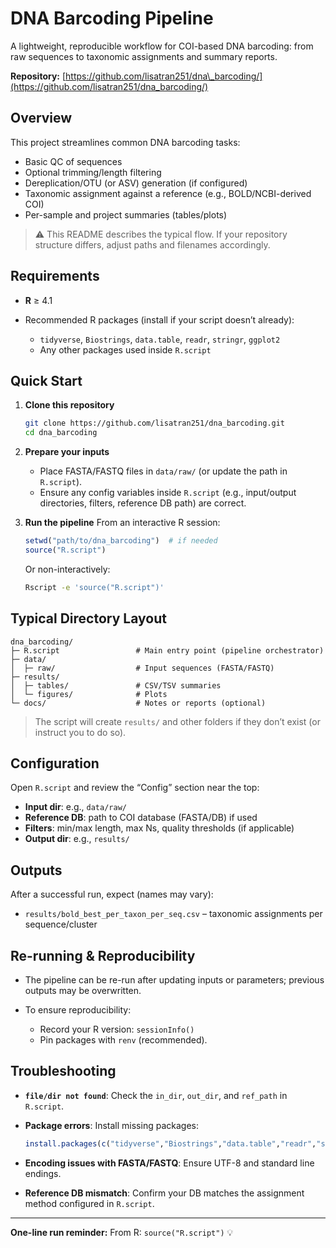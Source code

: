 # DNA Barcoding Pipeline

A lightweight, reproducible workflow for COI-based DNA barcoding: from raw sequences to taxonomic assignments and summary reports.

**Repository:** [https://github.com/lisatran251/dna\_barcoding/](https://github.com/lisatran251/dna_barcoding/)

## Overview

This project streamlines common DNA barcoding tasks:

* Basic QC of sequences
* Optional trimming/length filtering
* Dereplication/OTU (or ASV) generation (if configured)
* Taxonomic assignment against a reference (e.g., BOLD/NCBI-derived COI)
* Per-sample and project summaries (tables/plots)

> ⚠️ This README describes the typical flow. If your repository structure differs, adjust paths and filenames accordingly.

## Requirements

* **R** ≥ 4.1
* Recommended R packages (install if your script doesn’t already):

  * `tidyverse`, `Biostrings`, `data.table`, `readr`, `stringr`, `ggplot2`
  * Any other packages used inside `R.script`


## Quick Start

1. **Clone this repository**

   ```bash
   git clone https://github.com/lisatran251/dna_barcoding.git
   cd dna_barcoding
   ```

2. **Prepare your inputs**

   * Place FASTA/FASTQ files in `data/raw/` (or update the path in `R.script`).
   * Ensure any config variables inside `R.script` (e.g., input/output directories, filters, reference DB path) are correct.

3. **Run the pipeline**
   From an interactive R session:

   ```r
   setwd("path/to/dna_barcoding")  # if needed
   source("R.script")
   ```

   Or non-interactively:

   ```bash
   Rscript -e 'source("R.script")'
   ```

## Typical Directory Layout

```
dna_barcoding/
├─ R.script                 # Main entry point (pipeline orchestrator)
├─ data/
│  ├─ raw/                  # Input sequences (FASTA/FASTQ)
├─ results/
│  ├─ tables/               # CSV/TSV summaries
│  └─ figures/              # Plots
└─ docs/                    # Notes or reports (optional)
```

> The script will create `results/` and other folders if they don’t exist (or instruct you to do so).

## Configuration

Open `R.script` and review the “Config” section near the top:

* **Input dir**: e.g., `data/raw/`
* **Reference DB**: path to COI database (FASTA/DB) if used
* **Filters**: min/max length, max Ns, quality thresholds (if applicable)
* **Output dir**: e.g., `results/`


## Outputs

After a successful run, expect (names may vary):

* `results/bold_best_per_taxon_per_seq.csv` – taxonomic assignments per sequence/cluster

## Re-running & Reproducibility

* The pipeline can be re-run after updating inputs or parameters; previous outputs may be overwritten.
* To ensure reproducibility:

  * Record your R version: `sessionInfo()`
  * Pin packages with `renv` (recommended).

## Troubleshooting

* **`file/dir not found`**: Check the `in_dir`, `out_dir`, and `ref_path` in `R.script`.
* **Package errors**: Install missing packages:

  ```r
  install.packages(c("tidyverse","Biostrings","data.table","readr","stringr","ggplot2"))
  ```
* **Encoding issues with FASTA/FASTQ**: Ensure UTF-8 and standard line endings.
* **Reference DB mismatch**: Confirm your DB matches the assignment method configured in `R.script`.

---

**One-line run reminder:**
From R: `source("R.script")` 💡
